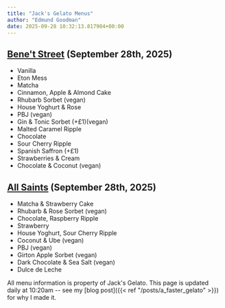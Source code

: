 ```yaml
---
title: "Jack's Gelato Menus"
author: "Edmund Goodman"
date: 2025-09-28 10:32:13.817904+00:00
---
```


## [Bene't Street](https://www.jacksgelato.com/bene-t-street-menu) (September 28th, 2025)

- Vanilla
- Eton Mess
- Matcha
- Cinnamon, Apple & Almond Cake
- Rhubarb Sorbet (vegan)
- House Yoghurt & Rose
- PBJ (vegan)
- Gin & Tonic Sorbet (+£1)(vegan)
- Malted Caramel Ripple
- Chocolate
- Sour Cherry Ripple
- Spanish Saffron (+£1)
- Strawberries & Cream
- Chocolate & Coconut (vegan)


## [All Saints](https://www.jacksgelato.com/all-saints-menu) (September 28th, 2025)

- Matcha & Strawberry Cake
- Rhubarb & Rose Sorbet (vegan)
- Chocolate, Raspberry Ripple
- Strawberry
- House Yoghurt, Sour Cherry Ripple
- Coconut & Ube (vegan)
- PBJ (vegan)
- Girton Apple Sorbet (vegan)
- Dark Chocolate & Sea Salt (vegan)
- Dulce de Leche

All menu information is property of Jack's Gelato. This page is
updated daily at 10:20am -- see my
[blog post]({{< ref "/posts/a_faster_gelato" >}}) for why I made it.
